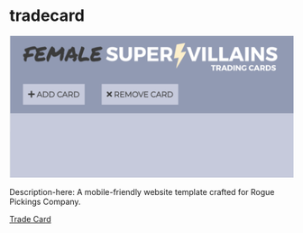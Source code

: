 # tradecard

 ![alt-text-here](img/trade-cards.png)


Description-here: A mobile-friendly website template crafted for Rogue Pickings Company.

<a href="https://replit.com/@gitleelee/tradecard/">Trade Card</a>  

